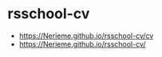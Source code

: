 # rsschool-cv
-   https://Nerieme.github.io/rsschool-cv/cv
-   https://Nerieme.github.io/rsschool-cv/
